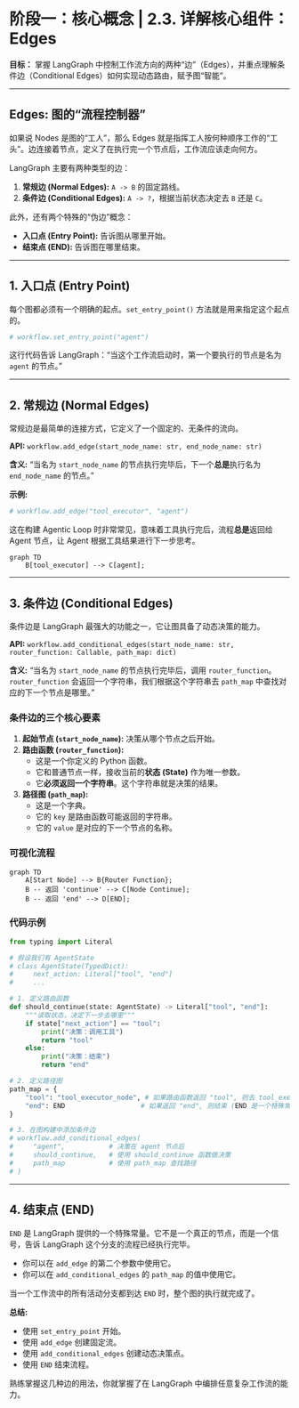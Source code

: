 
# 阶段一：核心概念 | 2.3. 详解核心组件：Edges

**目标：** 掌握 LangGraph 中控制工作流方向的两种“边”（Edges），并重点理解条件边（Conditional Edges）如何实现动态路由，赋予图“智能”。

---

## Edges: 图的“流程控制器”

如果说 Nodes 是图的“工人”，那么 Edges 就是指挥工人按何种顺序工作的“工头”。边连接着节点，定义了在执行完一个节点后，工作流应该走向何方。

LangGraph 主要有两种类型的边：
1.  **常规边 (Normal Edges):** `A -> B` 的固定路线。
2.  **条件边 (Conditional Edges):** `A -> ?`，根据当前状态决定去 `B` 还是 `C`。

此外，还有两个特殊的“伪边”概念：
-   **入口点 (Entry Point):** 告诉图从哪里开始。
-   **结束点 (END):** 告诉图在哪里结束。

--- 

## 1. 入口点 (Entry Point)

每个图都必须有一个明确的起点。`set_entry_point()` 方法就是用来指定这个起点的。

```python
# workflow.set_entry_point("agent")
```

这行代码告诉 LangGraph：“当这个工作流启动时，第一个要执行的节点是名为 `agent` 的节点。”

--- 

## 2. 常规边 (Normal Edges)

常规边是最简单的连接方式，它定义了一个固定的、无条件的流向。

**API:** `workflow.add_edge(start_node_name: str, end_node_name: str)`

**含义:** “当名为 `start_node_name` 的节点执行完毕后，下一个**总是**执行名为 `end_node_name` 的节点。”

**示例:**

```python
# workflow.add_edge("tool_executor", "agent")
```

这在构建 Agentic Loop 时非常常见，意味着工具执行完后，流程**总是**返回给 Agent 节点，让 Agent 根据工具结果进行下一步思考。

```mermaid
graph TD
    B[tool_executor] --> C[agent];
```

--- 

## 3. 条件边 (Conditional Edges)

条件边是 LangGraph 最强大的功能之一，它让图具备了动态决策的能力。

**API:** `workflow.add_conditional_edges(start_node_name: str, router_function: Callable, path_map: dict)`

**含义:** “当名为 `start_node_name` 的节点执行完毕后，调用 `router_function`。`router_function` 会返回一个字符串，我们根据这个字符串去 `path_map` 中查找对应的下一个节点是哪里。”

### 条件边的三个核心要素

1.  **起始节点 (`start_node_name`):** 决策从哪个节点之后开始。
2.  **路由函数 (`router_function`):**
    -   这是一个你定义的 Python 函数。
    -   它和普通节点一样，接收当前的**状态 (State)** 作为唯一参数。
    -   它**必须返回一个字符串**。这个字符串就是决策的结果。
3.  **路径图 (`path_map`):**
    -   这是一个字典。
    -   它的 `key` 是路由函数可能返回的字符串。
    -   它的 `value` 是对应的下一个节点的名称。

### 可视化流程

```mermaid
graph TD
    A[Start Node] --> B{Router Function};
    B -- 返回 'continue' --> C[Node Continue];
    B -- 返回 'end' --> D[END];
```

### 代码示例

```python
from typing import Literal

# 假设我们有 AgentState
# class AgentState(TypedDict):
#     next_action: Literal["tool", "end"]
#     ...

# 1. 定义路由函数
def should_continue(state: AgentState) -> Literal["tool", "end"]:
    """读取状态，决定下一步去哪里"""
    if state["next_action"] == "tool":
        print("决策：调用工具")
        return "tool"
    else:
        print("决策：结束")
        return "end"

# 2. 定义路径图
path_map = {
    "tool": "tool_executor_node", # 如果路由函数返回 "tool", 则去 tool_executor_node
    "end": END                   # 如果返回 "end", 则结束 (END 是一个特殊常量)
}

# 3. 在图构建中添加条件边
# workflow.add_conditional_edges(
#     "agent",           # 决策在 agent 节点后
#     should_continue,   # 使用 should_continue 函数做决策
#     path_map           # 使用 path_map 查找路径
# )
```

--- 

## 4. 结束点 (END)

`END` 是 LangGraph 提供的一个特殊常量。它不是一个真正的节点，而是一个信号，告诉 LangGraph 这个分支的流程已经执行完毕。

-   你可以在 `add_edge` 的第二个参数中使用它。
-   你可以在 `add_conditional_edges` 的 `path_map` 的值中使用它。

当一个工作流中的所有活动分支都到达 `END` 时，整个图的执行就完成了。

**总结:**

-   使用 `set_entry_point` 开始。
-   使用 `add_edge` 创建固定流。
-   使用 `add_conditional_edges` 创建动态决策点。
-   使用 `END` 结束流程。

熟练掌握这几种边的用法，你就掌握了在 LangGraph 中编排任意复杂工作流的能力。
